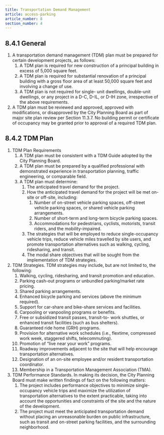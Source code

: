```yaml
---
title: Transportation Demand Management
article: access-parking
article_number: 8
section_number: 4
---
```


## 8.4.1 General

1. A transportation demand management (TDM) plan must be prepared for certain development projects, as follows:
   1. A TDM plan is required for new construction of a principal building in excess of 5,000 square feet.
   2. A TDM plan is required for substantial renovation of a principal building with a gross floor area of at least 50,000 square feet and involving a change of use.
   3. A TDM plan is not required for single- unit dwellings, double-unit dwellings, or any project in a D-C, D-IL, or D-IH zone, irrespective of the above requirements.
2. A TDM plan must be reviewed and approved, approved with modifications, or disapproved by the City Planning Board as part of major site plan review per Section 11.3.7. No building permit or certificate of occupancy may be granted prior to approval of a required TDM plan.

## 8.4.2 TDM Plan

1. TDM Plan Requirements
   1. A TDM plan must be consistent with a TDM Guide adopted by the City Planning Board.
   2. A TDM plan must be prepared by a qualified professional with demonstrated experience in transportation planning, traffic engineering, or comparable field.
   3. A TDM plan must determine:
      1. The anticipated travel demand for the project.
      2. How the anticipated travel demand for the project will be met on-site or off-site, including:
         1. Number of on-street vehicle parking spaces, off-street vehicle parking spaces, or shared vehicle parking arrangements.
         2. Number of short-term and long-term bicycle parking spaces.
         3. Accommodations for pedestrians, cyclists, motorists, transit riders, and the mobility-impaired.
      3. The strategies that will be employed to reduce single-occupancy vehicle trips, reduce vehicle miles travelled by site users, and promote transportation alternatives such as walking, cycling, ridesharing, and transit.
      4. The modal share objectives that will be sought from the implementation of TDM strategies.
2. TDM Strategies. TDM strategies may include, but are not limited to, the following:
   1. Walking, cycling, ridesharing, and transit promotion and education.
   2. Parking cash-out programs or unbundled parking/market rate pricing.
   3. Shared parking arrangements.
   4. Enhanced bicycle parking and services (above the minimum required).
   5. Support for car-share and bike-share services and facilities.
   6. Carpooling or vanpooling programs or benefits.
   7. Free or subsidized transit passes, transit-to- work shuttles, or enhanced transit facilities (such as bus shelters).
   8. Guaranteed ride home (GRH) programs.
   9. Provision for alternative work schedules (i.e., flextime, compressed work week, staggered shifts, telecommuting).
   10. Promotion of “live near your work” programs.
   11. Roadway improvements adjacent to the site that will help encourage transportation alternatives.
   12. Designation of an on-site employee and/or resident transportation coordinator.
   13. Membership in a Transportation Management Association (TMA).
3. TDM Performance Standards. In making its decision, the City Planning Board must make written findings of fact on the following matters:
   1. The project includes performance objectives to minimize single-occupancy vehicle trips and maximize the utilization of transportation alternatives to the extent practicable, taking into account the opportunities and constraints of the site and the nature of the development.
   2. The project must meet the anticipated transportation demand without placing an unreasonable burden on public infrastructure, such as transit and on-street parking facilities, and the surrounding neighborhood.

